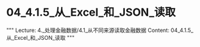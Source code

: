 # 04_4.1.5_从_Excel_和_JSON_读取

"""
Lecture: 4._处理金融数据/4.1_从不同来源读取金融数据
Content: 04_4.1.5_从_Excel_和_JSON_读取
"""

